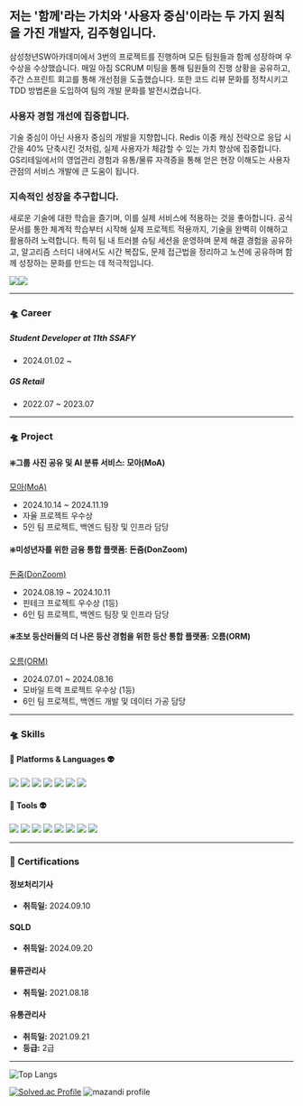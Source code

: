 ## 저는 '함께'라는 가치와 '사용자 중심'이라는 두 가지 원칙을 가진 개발자, 김주형입니다.

삼성청년SW아카데미에서 3번의 프로젝트를 진행하며 모든 팀원들과 함께 성장하며 우수상을 수상했습니다. 매일 아침 SCRUM 미팅을 통해 팀원들의 진행 상황을 공유하고, 주간 스프린트 회고를 통해 개선점을 도출했습니다. 또한 코드 리뷰 문화를 정착시키고 TDD 방법론을 도입하여 팀의 개발 문화를 발전시켰습니다.

### 사용자 경험 개선에 집중합니다.

기술 중심이 아닌 사용자 중심의 개발을 지향합니다. Redis 이중 캐싱 전략으로 응답 시간을 40% 단축시킨 것처럼, 실제 사용자가 체감할 수 있는 가치 향상에 집중합니다. GS리테일에서의 영업관리 경험과 유통/물류 자격증을 통해 얻은 현장 이해도는 사용자 관점의 서비스 개발에 큰 도움이 됩니다.

### 지속적인 성장을 추구합니다.

새로운 기술에 대한 학습을 즐기며, 이를 실제 서비스에 적용하는 것을 좋아합니다. 공식 문서를 통한 체계적 학습부터 시작해 실제 프로젝트 적용까지, 기술을 완벽히 이해하고 활용하려 노력합니다. 특히 팀 내 트러블 슈팅 세션을 운영하며 문제 해결 경험을 공유하고, 알고리즘 스터디 내에서도 시간 복잡도, 문제 접근법을 정리하고 노션에 공유하며 함께 성장하는 문화를 만드는 데 적극적입니다.

<img src="https://img.shields.io/badge/kkjjhh9705@gmail.com-EA4335?style=flat-square&logo=Gmail&logoColor=white"/><img src="https://img.shields.io/badge/kkjjhh06@naver.com-03C75A?style=flat-square&logo=Naver&logoColor=white"/>

<hr>

### 🛸 Career
##### Student Developer at 11th SSAFY<br>
- 2024.01.02 ~
    
##### GS Retail
- 2022.07 ~ 2023.07

---

### 🛸 Project
#### ❇️그룹 사진 공유 및 AI 분류 서비스: 모아(MoA)
[모아(MoA)](https://github.com/j00boy/MoA)
- 2024.10.14 ~ 2024.11.19
- 자율 프로젝트 우수상
- 5인 팀 프로젝트, 백엔드 팀장 및 인프라 담당

#### ❇️미성년자를 위한 금융 통합 플랫폼: 돈줌(DonZoom)
[돈줌(DonZoom)](https://github.com/j00boy/DonZoom)
- 2024.08.19 ~ 2024.10.11
- 핀테크 프로젝트 우수상 (1등)
- 6인 팀 프로젝트, 백엔드 팀장 및 인프라 담당

#### ❇️초보 등산러들의 더 나은 등산 경험을 위한 등산 통합 플랫폼: 오름(ORM)
[오름(ORM)](https://github.com/j00boy/ORM)
- 2024.07.01 ~ 2024.08.16
- 모바일 트랙 프로젝트 우수상 (1등)
- 6인 팀 프로젝트, 백엔드 개발 및 데이터 가공 담당

---
### 🛸 Skills

#### 👾 Platforms & Languages 👽
<p>
    <img src="https://img.shields.io/badge/Java-007396?style=flat-square&logo=java&logoColor=white"/>
    <img src="https://img.shields.io/badge/Spring-6DB33F?style=flat-square&logo=spring&logoColor=white"/>
    <img src="https://img.shields.io/badge/Spring_Security-6DB33F?style=flat-square&logo=spring-security&logoColor=white"/>
    <img src="https://img.shields.io/badge/Spring_Boot-6DB33F?style=flat-square&logo=spring-boot&logoColor=white"/>
    <img src="https://img.shields.io/badge/MySQL-4479A1?style=flat-square&logo=mysql&logoColor=white"/>
    <img src="https://img.shields.io/badge/Redis-DC382D?style=flat-square&logo=redis&logoColor=white"/>
    <img src="https://img.shields.io/badge/JPA-6DB33F?style=flat-square&logo=hibernate&logoColor=white"/>
</p>

#### 👾 Tools 👽
<p>
    <img src="https://img.shields.io/badge/Git-F05032?style=flat-square&logo=git&logoColor=white"/>
    <img src="https://img.shields.io/badge/GitLab-FC6D26?style=flat-square&logo=gitlab&logoColor=white"/>
    <img src="https://img.shields.io/badge/GitHub-181717?style=flat-square&logo=github&logoColor=white"/>
    <img src="https://img.shields.io/badge/Jira-0052CC?style=flat-square&logo=jira&logoColor=white"/>
    <img src="https://img.shields.io/badge/AWS_EC2-232F3E?style=flat-square&logo=amazon-aws&logoColor=white"/>
    <img src="https://img.shields.io/badge/Jenkins-D24939?style=flat-square&logo=jenkins&logoColor=white"/>
    <img src="https://img.shields.io/badge/Nginx-009639?style=flat-square&logo=nginx&logoColor=white"/>
    <img src="https://img.shields.io/badge/Docker-2496ED?style=flat-square&logo=docker&logoColor=white"/>
</p>

---

### 📜 Certifications

#### 정보처리기사
- **취득일:** 2024.09.10

#### SQLD
- **취득일:** 2024.09.20

#### 물류관리사
- **취득일:** 2021.08.18

#### 유통관리사
- **취득일:** 2021.09.21
- **등급:** 2급


---

![Top Langs](https://github-readme-stats.vercel.app/api/top-langs/?username=j00boy&layout=compact&theme=dracula)

[![Solved.ac Profile](http://mazassumnida.wtf/api/v2/generate_badge?boj=kkjjhh96)](https://solved.ac/kkjjhh96/)
![mazandi profile](http://mazandi.herokuapp.com/api?handle=kkjjhh96&theme=warm)
